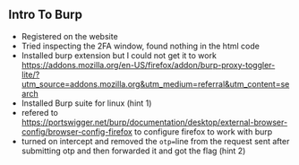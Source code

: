 ## Intro To Burp

- Registered on the website
- Tried inspecting the 2FA window, found nothing in the html code
- Installed burp extension but I could not get it to work
  https://addons.mozilla.org/en-US/firefox/addon/burp-proxy-toggler-lite/?utm_source=addons.mozilla.org&utm_medium=referral&utm_content=search
- Installed Burp suite for linux (hint 1)
- refered to https://portswigger.net/burp/documentation/desktop/external-browser-config/browser-config-firefox to configure firefox to work with burp
- turned on intercept and removed the `otp=`line from the request sent after submitting otp and then forwarded it and got the flag (hint 2)

